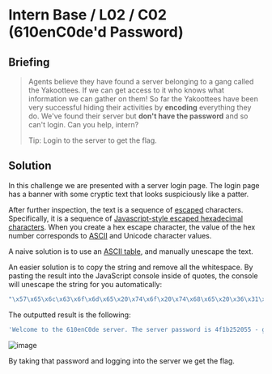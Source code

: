 # Intern Base / L02 / C02 (610enC0de'd Password)

## Briefing

> Agents believe they have found a server belonging to a gang called the Yakoottees. If we can get access to it who knows what information we can gather on them! So far the Yakoottees have been very successful hiding their activities by **encoding** everything they do. We've found their server but **don't have the password** and so can't login. Can you help, intern?
> 
> Tip: Login to the server to get the flag.


## Solution

In this challenge we are presented with a server login page. The login page has a banner with some cryptic text that looks suspiciously like a patter. 

After further inspection, the text is a sequence of [escaped](https://en.wikipedia.org/wiki/Escape_character) characters. Specifically, it is a sequence of [Javascript-style escaped hexadecimal characters](https://en.wikipedia.org/wiki/Escape_character#JavaScript). When you create a hex escape character, the value of the hex number corresponds to [ASCII](https://en.wikipedia.org/wiki/ASCII) and Unicode character values. 

A naive solution is to use an [ASCII table](https://en.wikipedia.org/wiki/ASCII#Printable_characters), and manually unescape the text. 

An easier solution is to copy the string and remove all the whitespace. By pasting the result into the JavaScript console inside of quotes, the console will unescape the string for you automatically:

```js
"\x57\x65\x6c\x63\x6f\x6d\x65\x20\x74\x6f\x20\x74\x68\x65\x20\x36\x31\x30\x65\x6e\x43\x30\x64\x65\x20\x73\x65\x72\x76\x65\x72\x2e\x20\x54\x68\x65\x20\x73\x65\x72\x76\x65\x72\x20\x70\x61\x73\x73\x77\x6f\x72\x64\x20\x69\x73\x20\x34\x66\x31\x62\x32\x35\x32\x30\x35\x35\x20\x2d\x20\x67\x72\x65\x61\x74\x20\x64\x65\x63\x6f\x64\x69\x6e\x67\x20\x42\x54\x57\x2c\x20\x6c\x61\x74\x65\x72\x7a\x21"
```

The outputted result is the following:

```js
'Welcome to the 610enC0de server. The server password is 4f1b252055 - great decoding BTW, laterz!'
```

![image](https://user-images.githubusercontent.com/49880655/196194523-cc77651a-2d18-4052-81f1-f45cb14c2520.png)

By taking that password and logging into the server we get the flag.
